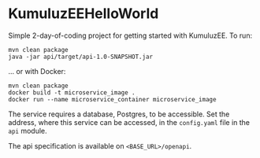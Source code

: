 # KumuluzEEHelloWorld

Simple 2-day-of-coding project for getting started with KumuluzEE. To run:

```
mvn clean package
java -jar api/target/api-1.0-SNAPSHOT.jar
```

... or with Docker:
```
mvn clean package
docker build -t microservice_image .
docker run --name microservice_container microservice_image
```

The service requires a database, Postgres, to be accessible. Set the address, where this service can be accessed, in the `config.yaml` file in the `api` module.


The api specification is available on `<BASE_URL>/openapi`.
